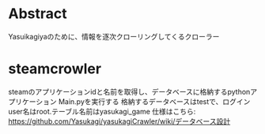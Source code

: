 # Abstract
Yasuikagiyaのために、情報を逐次クローリングしてくるクローラー
# steamcrowler
steamのアプリケーションidと名前を取得し、データベースに格納するpythonアプリケーション
Main.pyを実行する
格納するデータベースはtestで、ログインuser名はroot.テーブル名前はyasukagi_game
仕様はこちら: https://github.com/Yasukagi/yasukagiCrawler/wiki/データベース設計
